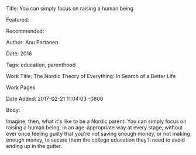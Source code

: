 Title: You can simply focus on raising a human being

Featured: 

Recommended: 

Author: Anu Partanen

Date: 2016

Tags: education, parenthood

Work Title: The Nordic Theory of Everything: In Search of a Better Life

Work Pages:  

Date Added: 2017-02-21 11:04:03 -0800

Body:

Imagine, then, what it's like to be a Nordic parent. You can simply focus on raising a human being, in an age-appropriate way at every stage, without ever once feeling guilty that you're not saving enough money, or not making enough money, to secure them the college education they'll need to avoid ending up in the gutter. 


